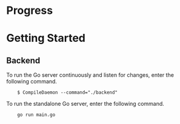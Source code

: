 # Progress

# Getting Started

## Backend
To run the Go server continuously and listen for changes, enter the following command.
```
    $ CompileDaemon --command="./backend"
```

To run the standalone Go server, enter the following command.
```
    go run main.go
```